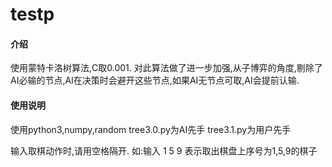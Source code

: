 # testp

#### 介绍

使用蒙特卡洛树算法,C取0.001.
对此算法做了进一步加强,从子博弈的角度,剔除了AI必输的节点,AI在决策时会避开这些节点,如果AI无节点可取,AI会提前认输.




#### 使用说明

使用python3,numpy,random
tree3.0.py为AI先手
tree3.1.py为用户先手

输入取棋动作时,请用空格隔开.
如:输入 1 5 9 表示取出棋盘上序号为1,5,9的棋子




